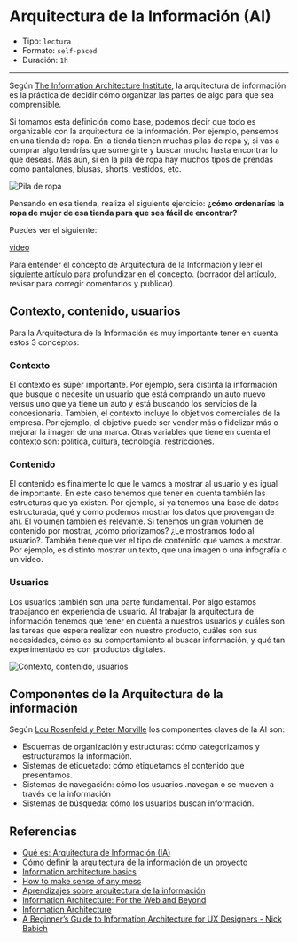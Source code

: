# Arquitectura de la Información (AI)

* Tipo: `lectura`
* Formato: `self-paced`
* Duración: `1h`

***

Según [The Information Architecture Institute](https://www.iainstitute.org), la
arquitectura de información es la práctica de decidir cómo organizar las partes
de algo para que sea comprensible.

Si tomamos esta definición como base, podemos decir que todo es organizable con
la arquitectura de la información. Por ejemplo, pensemos en una tienda de ropa.
En la tienda tienen muchas pilas de ropa y, si vas a comprar algo,tendrías que
sumergirte y buscar mucho hasta encontrar lo que deseas. Más aún, si en la pila
de ropa hay muchos tipos de prendas como pantalones, blusas, shorts, vestidos,
etc.

![Pila de ropa](https://lh3.googleusercontent.com/PCPqvsj2QkC0PZAOw6KdYSzj7QN_Wm-GpkWfUTRjkwCscmHfG1NnJTiycXc3yu7bB7bID2R8HdHVcCWurvdfx19IIBrDh8Iek481U4WpyGFp3YAmLm7NCYcZTqsuYlpmEDIIzJM-QT8)

Pensando en esa tienda, realiza el siguiente ejercicio: __¿cómo ordenarías la
ropa de mujer de esa tienda para que sea fácil de encontrar?__

Puedes ver el siguiente:

[video](https://youtu.be/TbEfjaE94sU)

Para entender el concepto de Arquitectura de la Información y leer el
[siguiente artículo](https://theblog.adobe.com/a-beginners-guide-to-information-architecture-for-ux-designers/)
para profundizar en el concepto. (borrador del artículo, revisar para corregir
comentarios y publicar).

## Contexto, contenido, usuarios

Para la Arquitectura de la Información es muy importante tener en cuenta estos 3
conceptos:

### Contexto

El contexto es súper importante. Por ejemplo, será distinta la información que
busque o necesite un usuario que está comprando un auto nuevo versus uno que ya
tiene un auto y está buscando los servicios de la concesionaria. También, el
contexto incluye lo objetivos comerciales de la empresa. Por ejemplo, el
objetivo puede ser vender más o fidelizar más o mejorar la imagen de una marca.
Otras variables que tiene en cuenta el contexto son: política, cultura,
tecnología, restricciones.

### Contenido

El contenido es finalmente lo que le vamos a mostrar al usuario y es igual de
importante. En este caso tenemos que tener en cuenta también las estructuras que
ya existen. Por ejemplo, si ya tenemos una base de datos estructurada, qué y
cómo podemos mostrar los datos que provengan de ahí. El volumen también es
relevante. Si tenemos un gran volumen de contenido por mostrar, ¿cómo
priorizamos? ¿Le mostramos todo al usuario?. También tiene que ver el tipo de
contenido que vamos a mostrar. Por ejemplo, es distinto mostrar un texto, que
una imagen o una infografía o un video.

### Usuarios

Los usuarios también son una parte fundamental. Por algo estamos trabajando en
experiencia de usuario. Al trabajar la arquitectura de información tenemos que
tener en cuenta a nuestros usuarios y cuáles son las tareas que espera realizar
con nuestro producto, cuáles son sus necesidades, cómo es su comportamiento al
buscar información, y qué tan experimentado es con productos digitales.

![Contexto, contenido, usuarios](https://theblogimages.adobe.com/wp-content/uploads/2017/11/image21-a-beginners-guide-e1510846719140.png)

## Componentes de la Arquitectura de la información

Según [Lou Rosenfeld y Peter Morville](https://www.amazon.com/Information-Architecture-World-Wide-Web/dp/0596527349/ref=asap_bc?ie=UTF8)
los componentes claves de la AI son:

* Esquemas de organización y estructuras: cómo categorizamos y estructuramos la información.
* Sistemas de etiquetado: cómo etiquetamos el contenido que presentamos.
* Sistemas de navegación: cómo los usuarios .navegan o se mueven a través de la información
* Sistemas de búsqueda: cómo los usuarios buscan información.

## Referencias

* [Qué es: Arquitectura de Información (IA)](https://blog.acantu.com/que-es-arquitectura-informacion/)
* [Cómo definir la arquitectura de la información de un proyecto](https://www.hiberus.com/crecemos-contigo/como-definir-la-arquitectura-de-la-informacion-de-un-proyecto/)
* [Information architecture basics](https://www.usability.gov/what-and-why/information-architecture.html)
* [How to make sense of any mess](https://vimeo.com/168194951)
* [Aprendizajes sobre arquitectura de la información](http://www.icrossing.com/la/ideas/aprendizajes-del-isa-2015-sobre-arquitectura-de-la-informaci%C3%B3n)
* [Information Architecture: For the Web and Beyond](https://www.amazon.com/Information-Architecture-Beyond-Louis-Rosenfeld/dp/1491911689/ref=sr_1_1?ie=UTF8&qid=1519138195&sr=8-1&keywords=information+architecture&dpID=51gpnrSXHHL&preST=_SY291_BO1,204,203,200_QL40_&dpSrc=srch)
* [Information Architecture](https://www.pluralsight.com/courses/information-architecture-introduction-2548)
* [A Beginner’s Guide to Information Architecture for UX Designers - Nick Babich](https://theblog.adobe.com/a-beginners-guide-to-information-architecture-for-ux-designers/)
